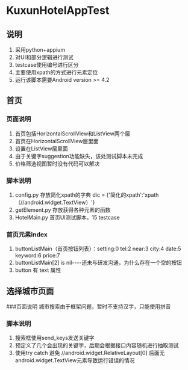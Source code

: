 KuxunHotelAppTest
=================
说明
---
1. 采用python+appium
2. 对UI和部分逻辑进行测试
3. testcase使用编号进行区分
4. 主要使用xpath的方式进行元素定位
5. 运行该脚本需要Android version >= 4.2

首页
----
### 页面说明
1. 首页包括HorizontalScrollView和ListView两个层
2. 首页在HorizontalScrollView层里面
3. 设置在ListView层里面
4. 由于关键字suggestion功能缺失，该处测试脚本未完成
5. 价格筛选视图暂时没有代码可以解决

### 脚本说明
1. config.py 存放简化xpath的字典 dic = {'简化的xpath':'xpath（//android.widget.TextView）'}
2. getElement.py 存放获得各种元素的函数
3. HotelMain.py 首页UI测试脚本，15 testcase

### 首页元素index
1. buttonListMain（首页按钮列表）：setting:0 tel:2 near:3 city:4 date:5 keyword:6 price:7
2. buttonListMain[2] is nil----还未与研发沟通，为什么存在一个空的按钮
3. button 有 text 属性

选择城市页面
----
###页面说明
城市搜索由于框架问题，暂时不支持汉字，只能使用拼音

### 脚本说明
1. 搜索框使用send_keys发送关键字
2. 预定义了几个会出现的关键字，后期会根据接口内容随机进行抽取测试
3. 使用try catch 避免 //android.widget.RelativeLayout[0] 后面无 android.widget.TextView元素导致运行错误的情况






